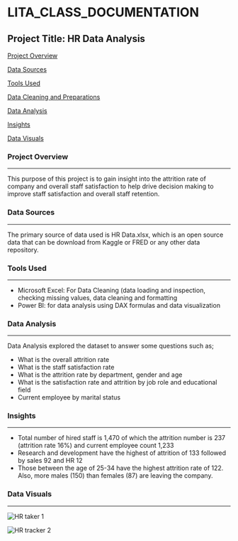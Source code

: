 # LITA_CLASS_DOCUMENTATION

## Project Title: HR Data Analysis

[Project Overview](#project-overview)

[Data Sources](#data-sources)

[Tools Used](#tools-used)

[Data Cleaning and Preparations](#data-cleaning-and-preparations)

[Data Analysis](#data-analysis)

[Insights](#Insights)

[Data Visuals](#data-visuals)
### Project Overview
---
This purpose of this project is to gain insight into the attrition rate of company and overall staff satisfaction to help drive decision making to improve staff satisfaction and overall staff retention. 

### Data Sources
---
The primary source of data used is HR Data.xlsx, which is an open source data that can be download from Kaggle or FRED or any other data repository.

### Tools Used
---
- Microsoft Excel: For Data Cleaning (data loading and inspection, checking missing values, data cleaning and formatting
- Power BI: for data analysis using DAX formulas and data visualization

### Data Analysis
---
Data Analysis explored the dataset to answer some questions such as;
- What is the overall attrition rate
- What is the staff satisfaction rate
- What is the attrition rate by department, gender and age
- What is the satisfaction rate and attrition by job role and educational field
- Current employee by marital status


### Insights
---
- Total number of hired staff is 1,470 of which the attrition number is 237 (attrition rate 16%) and current employee count 1,233
- Research and development have the highest of attrition of 133 followed by sales 92 and HR 12
- Those between the age of 25-34 have the highest attrition rate of 122. Also, more males (150) than females (87) are leaving the company.



### Data Visuals
---
![HR taker 1](https://github.com/user-attachments/assets/1fdc4f41-a668-4e38-9507-a9a00535f79c)

![HR tracker 2](https://github.com/user-attachments/assets/0e640a56-5844-47d6-ad6b-f5e512e49938)
